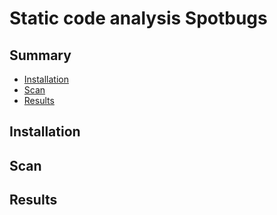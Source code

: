 # Static code analysis Spotbugs

## Summary
- [Installation](#installation)
- [Scan](#scan)
- [Results](#results) 


## Installation



## Scan



## Results



